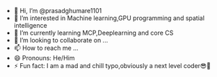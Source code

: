 - 👋 Hi, I’m @prasadghumare1101
- 👀 I’m interested in Machine learning,GPU programming and spatial intelligence
- 🌱 I’m currently learning MCP,Deeplearning and core CS 
- 💞️ I’m looking to collaborate on ...
- 📫 How to reach me ...
- 😄 Pronouns: He/Him
- ⚡ Fun fact: I am a mad and chill typo,obviously a next level coder😎🐳

<!---
prasadghumare1101/prasadghumare1101 is a ✨ special ✨ repository because its `README.md` (this file) appears on your GitHub profile.
You can click the Preview link to take a look at your changes.
--->
